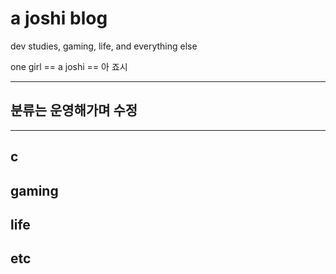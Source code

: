 # a joshi blog

dev studies, gaming, life, and everything else

one girl == a joshi == 아 죠시

---

## 분류는 운영해가며 수정

---

## c

## gaming

## life

## etc
